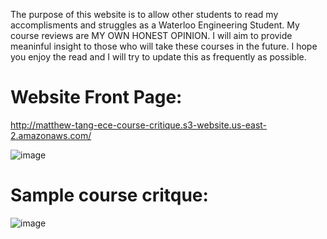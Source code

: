 The purpose of this website is to allow other students to read my accomplisments and struggles as a Waterloo Engineering Student. My course reviews are MY OWN HONEST OPINION. I will aim to provide meaninful insight to those who will take these courses in the future. I hope you
enjoy the read and I will try to update this as frequently as possible.

# Website Front Page:
http://matthew-tang-ece-course-critique.s3-website.us-east-2.amazonaws.com/

![image](https://user-images.githubusercontent.com/38430052/81444840-d5905b80-9145-11ea-8d71-1084f8fda4c1.png)

# Sample course critque:
![image](https://user-images.githubusercontent.com/38430052/104048636-8fe2d180-51b1-11eb-9134-7649022d0595.png)
